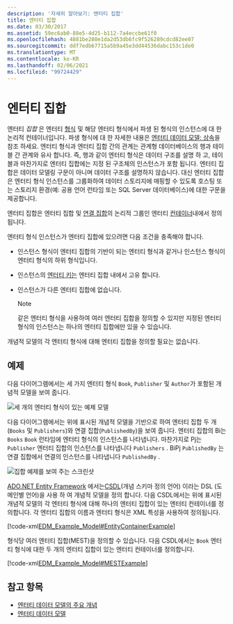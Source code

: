 ```yaml
---
description: '자세히 알아보기: 엔터티 집합'
title: 엔터티 집합
ms.date: 03/30/2017
ms.assetid: 59ec6ab0-88e5-4d25-b112-7a4eccbe61f0
ms.openlocfilehash: 4881be280e1da2d53db6fc9f526289cdcd82ee07
ms.sourcegitcommit: ddf7edb67715a5b9a45e3dd44536dabc153c1de0
ms.translationtype: MT
ms.contentlocale: ko-KR
ms.lasthandoff: 02/06/2021
ms.locfileid: "99724429"
---
```

# <a name="entity-set"></a>엔터티 집합

엔터티 *집합* 은 엔터티 [형식](entity-type.md) 및 해당 엔터티 형식에서 파생 된 형식의 인스턴스에 대 한 논리적 컨테이너입니다. 파생 형식에 대 한 자세한 내용은 [엔터티 데이터 모델: 상속](entity-data-model-inheritance.md)을 참조 하세요. 엔터티 형식과 엔터티 집합 간의 관계는 관계형 데이터베이스의 행과 테이블 간 관계와 유사 합니다. 즉, 행과 같이 엔터티 형식은 데이터 구조를 설명 하 고, 테이블과 마찬가지로 엔터티 집합에는 지정 된 구조체의 인스턴스가 포함 됩니다. 엔터티 집합은 데이터 모델링 구문이 아니며 데이터 구조를 설명하지 않습니다. 대신 엔터티 집합은 엔터티 형식 인스턴스를 그룹화하여 데이터 스토리지에 매핑할 수 있도록 호스팅 또는 스토리지 환경(예: 공용 언어 런타임 또는 SQL Server 데이터베이스)에 대한 구문을 제공합니다.  
  
 엔터티 집합은 엔터티 집합 및 [연결 집합](association-set.md)의 논리적 그룹인 엔터티 [컨테이너](entity-container.md)내에서 정의 됩니다.  
  
 엔터티 형식 인스턴스가 엔터티 집합에 있으려면 다음 조건을 충족해야 합니다.  
  
- 인스턴스 형식이 엔터티 집합의 기반이 되는 엔터티 형식과 같거나 인스턴스 형식이 엔터티 형식의 하위 형식입니다.  
  
- 인스턴스의 [엔터티 키는](entity-key.md) 엔터티 집합 내에서 고유 합니다.  
  
- 인스턴스가 다른 엔터티 집합에 없습니다.  
  
    > [!NOTE]
    > 같은 엔터티 형식을 사용하여 여러 엔터티 집합을 정의할 수 있지만 지정된 엔터티 형식의 인스턴스는 하나의 엔터티 집합에만 있을 수 있습니다.  
  
 개념적 모델의 각 엔터티 형식에 대해 엔터티 집합을 정의할 필요는 없습니다.  
  
## <a name="example"></a>예제  

 다음 다이어그램에서는 세 가지 엔터티 형식 `Book`, `Publisher` 및 `Author`가 포함된 개념적 모델을 보여 줍니다.  
  
 ![세 개의 엔터티 형식이 있는 예제 모델](./media/entity-set/example-model-three-entity-types.gif)  
  
 다음 다이어그램에서는 위에 표시된 개념적 모델을 기반으로 하여 엔터티 집합 두 개(`Books` 및 `Publishers`)와 연결 집합(`PublishedBy`)을 보여 줍니다. 엔터티 집합의 Bi는 `Books` `Book` 런타임에 엔터티 형식의 인스턴스를 나타냅니다. 마찬가지로 Pj는 `Publisher` 엔터티 집합의 인스턴스를 나타냅니다 `Publishers` . BiPj `PublishedBy` 는 연결 집합에서 연결의 인스턴스를 나타냅니다 `PublishedBy` .  
  
 ![집합 예제를 보여 주는 스크린샷](./media/entity-set/sets-example-association.gif)  
  
 [ADO.NET Entity Framework](./ef/index.md) 에서는[CSDL](/ef/ef6/modeling/designer/advanced/edmx/csdl-spec)(개념 스키마 정의 언어) 이라는 DSL (도메인별 언어)을 사용 하 여 개념적 모델을 정의 합니다. 다음 CSDL에서는 위에 표시된 개념적 모델의 각 엔터티 형식에 대해 하나의 엔터티 집합이 있는 엔터티 컨테이너를 정의합니다. 각 엔터티 집합의 이름과 엔터티 형식은 XML 특성을 사용하여 정의됩니다.  
  
 [!code-xml[EDM_Example_Model#EntityContainerExample](../../../../samples/snippets/xml/VS_Snippets_Data/edm_example_model/xml/books.edmx#entitycontainerexample)]  
  
 형식당 여러 엔터티 집합(MEST)을 정의할 수 있습니다. 다음 CSDL에서는 `Book` 엔터티 형식에 대한 두 개의 엔터티 집합이 있는 엔터티 컨테이너를 정의합니다.  
  
 [!code-xml[EDM_Example_Model#MESTExample](../../../../samples/snippets/xml/VS_Snippets_Data/edm_example_model/xml/books2.edmx#mestexample)]  
  
## <a name="see-also"></a>참고 항목

- [엔터티 데이터 모델의 주요 개념](entity-data-model-key-concepts.md)
- [엔터티 데이터 모델](entity-data-model.md)
